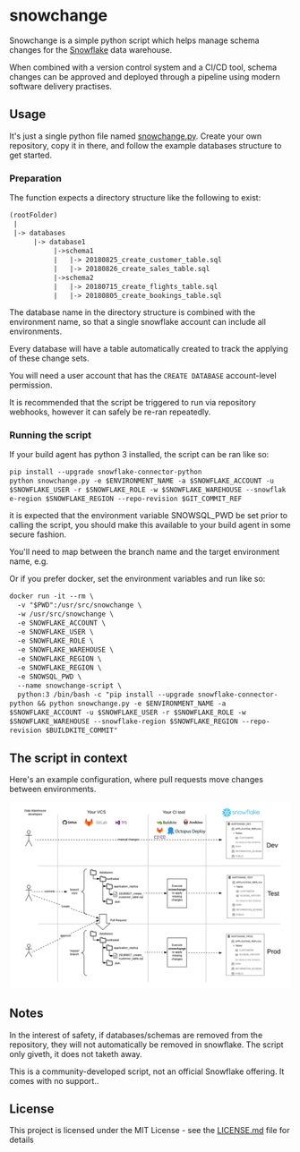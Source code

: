 # snowchange
Snowchange is a simple python script which helps manage schema changes for the [Snowflake](https://www.snowflake.com/) data warehouse.

When combined with a version control system and a CI/CD tool, schema changes can be approved and deployed through a pipeline using modern software delivery practises.

## Usage

It's just a single python file named [snowchange.py](snowchange.py). Create your own repository, copy it in there, and follow the example databases structure to get started.

### Preparation

The function expects a directory structure like the following to exist:
```
(rootFolder)
 |
 |-> databases
      |-> database1
           |->schema1
           |   |-> 20180825_create_customer_table.sql
           |   |-> 20180826_create_sales_table.sql
           |->schema2
           |   |-> 20180715_create_flights_table.sql
           |   |-> 20180805_create_bookings_table.sql
```

The database name in the directory structure is combined with the environment name, so that a single snowflake  account can include all environments.

Every database will have a table automatically created to track the applying of these change sets.

You will need a user account that has the ```CREATE DATABASE``` account-level permission. 

It is recommended that the script be triggered to run via repository webhooks, however it can safely be re-ran repeatedly.

### Running the script

If your build agent has python 3 installed, the script can be ran like so:
```
pip install --upgrade snowflake-connector-python
python snowchange.py -e $ENVIRONMENT_NAME -a $SNOWFLAKE_ACCOUNT -u $SNOWFLAKE_USER -r $SNOWFLAKE_ROLE -w $SNOWFLAKE_WAREHOUSE --snowflak
e-region $SNOWFLAKE_REGION --repo-revision $GIT_COMMIT_REF
```
it is expected that the environment variable SNOWSQL_PWD be set prior to calling the script, you should make this available to your build agent in some secure fashion.

You'll need to map between the branch name and the target environment name, e.g. 

Or if you prefer docker, set the environment variables and run like so:
```
docker run -it --rm \
  -v "$PWD":/usr/src/snowchange \
  -w /usr/src/snowchange \
  -e SNOWFLAKE_ACCOUNT \
  -e SNOWFLAKE_USER \
  -e SNOWFLAKE_ROLE \
  -e SNOWFLAKE_WAREHOUSE \
  -e SNOWFLAKE_REGION \
  -e SNOWFLAKE_REGION \
  -e SNOWSQL_PWD \
  --name snowchange-script \
  python:3 /bin/bash -c "pip install --upgrade snowflake-connector-python && python snowchange.py -e $ENVIRONMENT_NAME -a $SNOWFLAKE_ACCOUNT -u $SNOWFLAKE_USER -r $SNOWFLAKE_ROLE -w $SNOWFLAKE_WAREHOUSE --snowflake-region $SNOWFLAKE_REGION --repo-revision $BUILDKITE_COMMIT"
```

## The script in context

Here's an example configuration, where pull requests move changes between environments.

![diagram](diagram.png "Diagram")

## Notes

In the interest of safety, if databases/schemas are removed from the repository, they will not automatically be removed in snowflake. The script only giveth, it does not taketh away.

This is a community-developed script, not an official Snowflake offering. It comes with no support..

## License

This project is licensed under the MIT License - see the [LICENSE.md](LICENSE.md) file for details
